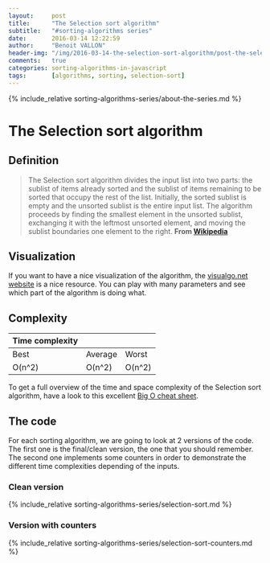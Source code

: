 ```yaml
---
layout:     post
title:      "The Selection sort algorithm"
subtitle:   "#sorting-algorithms series"
date:       2016-03-14 12:22:59
author:     "Benoit VALLON"
header-img: "/img/2016-03-14-the-selection-sort-algorithm/post-the-selection-sort-algorithm.jpg"
comments:   true
categories: sorting-algorithms-in-javascript
tags:       [algorithms, sorting, selection-sort]
---
```


{% include_relative sorting-algorithms-series/about-the-series.md %}

# The Selection sort algorithm

## Definition

> The Selection sort algorithm divides the input list into two parts: the sublist of items already sorted and the sublist of items remaining to be sorted that occupy the rest of the list. Initially, the sorted sublist is empty and the unsorted sublist is the entire input list. The algorithm proceeds by finding the smallest element in the unsorted sublist, exchanging it with the leftmost unsorted element, and moving the sublist boundaries one element to the right.
**From [Wikipedia](https://en.wikipedia.org/wiki/Selection_sort)**

## Visualization

If you want to have a nice visualization of the algorithm, the [visualgo.net website](http://visualgo.net/sorting.html) is a nice resource. You can play with many parameters and see which part of the algorithm is doing what.

## Complexity

Time complexity |||
--- | --- | ---
Best|Average|Worst
O(n^2) | O(n^2) | O(n^2)

To get a full overview of the time and space complexity of the Selection sort algorithm, have a look to this excellent [Big O cheat sheet](http://bigocheatsheet.com/).

## The code

For each sorting algorithm, we are going to look at 2 versions of the code. The first one is the final/clean version, the one that you should remember. The second one implements some counters in order to demonstrate the different time complexities depending of the inputs.

### Clean version

{% include_relative sorting-algorithms-series/selection-sort.md %}

### Version with counters

{% include_relative sorting-algorithms-series/selection-sort-counters.md %}
